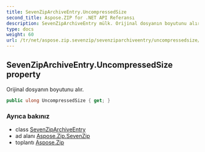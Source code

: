 ```yaml
---
title: SevenZipArchiveEntry.UncompressedSize
second_title: Aspose.ZIP for .NET API Referansı
description: SevenZipArchiveEntry mülk. Orijinal dosyanın boyutunu alır.
type: docs
weight: 60
url: /tr/net/aspose.zip.sevenzip/sevenziparchiveentry/uncompressedsize/
---
```

## SevenZipArchiveEntry.UncompressedSize property

Orijinal dosyanın boyutunu alır.

```csharp
public ulong UncompressedSize { get; }
```

### Ayrıca bakınız

* class [SevenZipArchiveEntry](../)
* ad alanı [Aspose.Zip.SevenZip](../../sevenziparchiveentry/)
* toplantı [Aspose.Zip](../../../)


